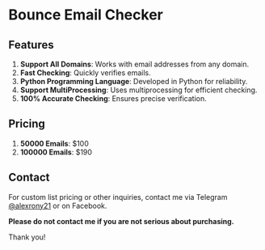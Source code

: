 # Bounce Email Checker

## Features

1. **Support All Domains**: Works with email addresses from any domain.
2. **Fast Checking**: Quickly verifies emails.
3. **Python Programming Language**: Developed in Python for reliability.
4. **Support MultiProcessing**: Uses multiprocessing for efficient checking.
5. **100% Accurate Checking**: Ensures precise verification.

## Pricing

1. **50000 Emails**: $100
2. **100000 Emails**: $190

## Contact

For custom list pricing or other inquiries, contact me via Telegram [@alexrony21](https://t.me/alexrony21) or on Facebook.

**Please do not contact me if you are not serious about purchasing.**

Thank you!
